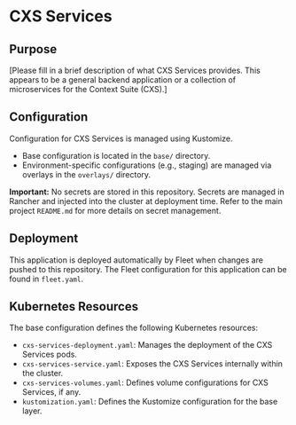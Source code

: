 # CXS Services

## Purpose
[Please fill in a brief description of what CXS Services provides. This appears to be a general backend application or a collection of microservices for the Context Suite (CXS).]

## Configuration
Configuration for CXS Services is managed using Kustomize.
- Base configuration is located in the `base/` directory.
- Environment-specific configurations (e.g., staging) are managed via overlays in the `overlays/` directory.

**Important:** No secrets are stored in this repository. Secrets are managed in Rancher and injected into the cluster at deployment time. Refer to the main project `README.md` for more details on secret management.

## Deployment
This application is deployed automatically by Fleet when changes are pushed to this repository. The Fleet configuration for this application can be found in `fleet.yaml`.

## Kubernetes Resources
The base configuration defines the following Kubernetes resources:
- `cxs-services-deployment.yaml`: Manages the deployment of the CXS Services pods.
- `cxs-services-service.yaml`: Exposes the CXS Services internally within the cluster.
- `cxs-services-volumes.yaml`: Defines volume configurations for CXS Services, if any.
- `kustomization.yaml`: Defines the Kustomize configuration for the base layer.
